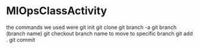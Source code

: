 # MlOpsClassActivity
the commands we used were
git init
git clone
git branch -a
git branch (branch name)
git checkout branch name to move to specific branch
git add .
git commit 
